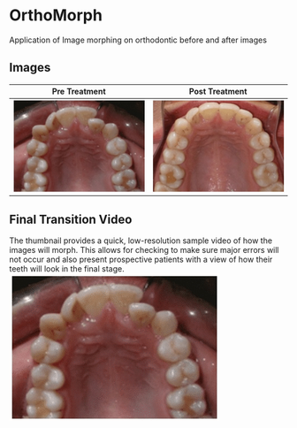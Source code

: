 # OrthoMorph
Application of Image morphing on orthodontic before and after images

## Images
Pre Treatment            |  Post Treatment
:-------------------------:|:-------------------------:
![Pre Treatment](img/ortho_init.jpg "Pre Treatment")  |  ![Post Treatment](img/ortho_fin.jpg "Post Treatment")

## Final Transition Video
The thumbnail provides a quick, low-resolution sample video of how the images will morph. This allows for checking to make sure major errors will not occur and also present prospective patients with a view of how their teeth will look in the final stage.
![Transition](video/morph.gif "Transition")



